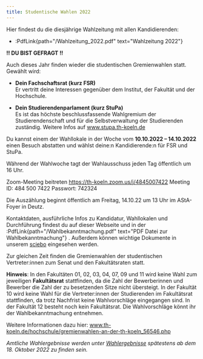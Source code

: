 ```yaml
---
title: Studentische Wahlen 2022
---
```


Hier findest du die diesjährige Wahlzeitung mit allen Kandidierenden:

- :PdfLink{path="/Wahlzeitung_2022.pdf" text="Wahlzeitung 2022"}

**!! DU BIST GEFRAGT !!**

Auch dieses Jahr finden wieder die studentischen Gremienwahlen statt. Gewählt wird:

- **Dein Fachschaftsrat (kurz FSR)**  
  Er vertritt deine Interessen gegenüber dem Institut, der Fakultät und der Hochschule.

- **Dein Studierendenparlament (kurz StuPa)**  
  Es ist das höchste beschlussfassende Wahlgremium der Studierendenschaft und für die Selbstverwaltung der Studierenden zuständig.
  Weitere Infos auf www.stupa.th-koeln.de

<!--Du kannst dich selbst zur Wahl stellen und deine Wünsche und Forderungen in das Hochschulleben einbringen

ODER-->

Du kannst einem der Wahllokale in der Woche vom **10.10.2022 – 14.10.2022** einen Besuch abstatten und wählst deine:n Kandidierende:n für FSR und StuPa. 

Während der Wahlwoche tagt der Wahlausschuss jeden Tag öffentlich um 16 Uhr. 

Zoom-Meeting beitreten
https://th-koeln.zoom.us/j/4845007422
Meeting ID: 484 500 7422
Passwort: 742324

Die Auszählung beginnt öffentlich am Freitag, 14.10.22 um 13 Uhr im AStA-Foyer in Deutz. 

Kontaktdaten, ausführliche Infos zu Kandidatur, Wahllokalen und Durchführung findest du auf dieser Webseite und in der :PdfLink{path="/Wahlbekanntmachung.pdf" text="PDF Datei zur Wahlbekanntmachung"} .
Außerdem können wichtige Dokumente in unserem [sciebo](https://th-koeln.sciebo.de/s/q1hXFTRlcU3IFQ5) eingesehen werden.

Zur gleichen Zeit finden die Gremienwahlen der studentischen Vertreter:innen zum Senat und den Fakultätsraten statt. 

**Hinweis**: 
In den Fakultäten 01, 02, 03, 04, 07, 09 und 11 wird keine Wahl zum jeweiligen **Fakultätsrat** stattfinden, da die Zahl der Bewerberinnen und Bewerber die Zahl der zu besetzenden Sitze nicht übersteigt. 
In der Fakultät 10 wird keine Wahl für die Vertreter:innen der Studierenden im Fakultätsrat stattfinden, da trotz Nachfrist keine Wahlvorschläge eingegangen sind.
In der Fakultät 12 besteht noch kein Fakultätsrat.
Die Wahlvorschläge könnt ihr der Wahlbekanntmachung entnehmen.

Weitere Informationen dazu hier:
www.th-koeln.de/hochschule/gremienwahlen-an-der-th-koeln_56546.php

<!--Wenn Ihr nicht nur wählen gehen wollt, sondern auch bei der Wahl mithelfen möchtet, seid Ihr hiermit herzlich zum Informationstreffen für Wahlhelfer:innen am 23.09.2022 eingeladen! Weitere Infos dazu unter [Für Wahlhelfende](/fuer-wahlhelfende).

**Update**

Vielen Dank für das große Interesse an der Mithilfe bei der Wahl! Wir haben bereits genug Bewerbungen für Wahlhelfer:innen erhalten und es werden keine weiteren mehr gesucht. -->

<!--Die Auslosung der Listenreihenfolge findet am **17.09.2022 um 14:00** via Zoom statt.

Zoom-Link:
https://us05web.zoom.us/j/87861261263?pwd=KzduQkc3OU5YNGJsOXBDVmovVXRpZz09

Meeting-ID: 878 6126 1263
Kenncode: WASLST-->

_Amtliche Wahlergebnisse werden unter [Wahlergebnisse](/wahlergebnisse) spätestens ab dem 18. Oktober 2022 zu finden sein._
